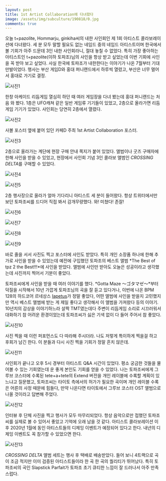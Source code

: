 ```yaml
---
layout: post
title: 1st Artist Collaboration에 다녀왔다
image: /assets/img/subculture/190818/0.jpg
comments: true
---
```


오늘 t+pazolite, Hommarju, ginkiha씨의 내한 사인회인 제 1회 아티스트 콜라보레이션에 다녀왔다.
세 분 모두 말할 필요도 없는 네임드 중의 네임드 아티스트이며 한국에서 볼 기회가 아주 드문데
3인 내한 사인회라니, 절대 놓칠 수 없었다.
특히 가장 좋아하는 아티스트인 t+pazolite(이하 토파조)님의 사인을 항상 받고 싶었는데
이번 기회에 사인을 꼭 받아 보고 싶었다.
사실 한국에 토파조가 내한한다는 이야기가 나온 7월부터 기대 만발이었다.
행사는 부산 게임D와 홍대 퍼니랜드에서 하루씩 열렸고, 부산은 너무 멀어서 홍대로 가기로 결정.

![사진1](/assets/img/subculture/190818/1.jpeg)

한창 아케이드 리듬게임 열심히 하던 때 여러 게임장을 다녀 봤는데 홍대 퍼니랜드는 처음 와 봤다.
1층은 UFO캐쳐 같은 일반 게임류 기기들이 있었고, 2층으로 올라가면 리듬게임 기기가 있었다. 사인회는 당연히 2층에서 열렸다.

![사진2](/assets/img/subculture/190818/2.jpeg)

사볼 포스터 옆에 붙어 있던 카페D 주최 1st Artist Collaboration 포스터.

![사진3](/assets/img/subculture/190818/3.jpeg)

2층으로 올라가는 계단에 현장 구매 안내 쪽지가 붙어 있었다. 앨범이나 굿즈 구매자에 한해 사인을 받을 수 있었고,
현장에서 사인회 기념 3인 콜라보 앨범인 *CROSSING DELTA*를 구매할 수 있었다.

![사진4](/assets/img/subculture/190818/4.jpeg)

![사진5](/assets/img/subculture/190818/5.jpeg)

2층 행사장으로 올라가 얼마 기다리니 아티스트 세 분이 들어왔다.
항상 트위터에서만 보던 토파조씨를 드디어 직접 봐서 감개무량했다. 와! 미쳤다! 존잘!

![사진6](/assets/img/subculture/190818/6.jpeg)

![사진7](/assets/img/subculture/190818/7.jpeg)

![사진8](/assets/img/subculture/190818/8.jpeg)

![사진9](/assets/img/subculture/190818/9.jpeg)

바로 줄을 서서 사진도 찍고 포스터에 사인도 받았다.
특히 개인 소장품 하나에 한해 추가로 사인을 받을 수 있었는데 예전에 구입했던 토파조의 베스트 앨범 *The Best of tpz 2 the Best!!!*에 사인을 받았다.
앨범에 사인만 받아도 오늘은 성공이라고 생각했는데 사진까지 찍어서 기분이 좋았다.

토파조씨에게 사인을 받을 때 여러 이야기를 했다.
*Gotta Maze ～ゴタマゼ～*부터 덕질을 시작해서 10년 가깝게 토파조님의 곡을 잘 듣고 있다거나,
이번에 나온 BPM 128의 하드코어 르네상스 [Iapetus](https://www.youtube.com/watch?v=gVS5n7wafzY)가 정말 좋았다,
어떤 앨범에 사인을 받을지 고민했지만 역시 베스트 앨범에 받는 게 제일 좋다고 생각해서 이 앨범을 가져왔다 등의 이야기.
10년치의 감상을 이야기하느라 살짝 TMT였는데다 주변이 리듬게임 소리로 시끄러워서 대화하기 참 어려운 환경이었는데 토파조씨가 싫은 기색 없이 다 들어 주어서 참 좋았다.

![사진10](/assets/img/subculture/190818/10.jpeg)

사진 찍을 때 이런 퍼포먼스도 다 따라해 주시더라.
나도 저렇게 특이하게 찍을걸 하고 후회가 남긴 한다. 이 분들과 다시 사진 찍을 기회가 정말 흔치 않은데.

![사진11](/assets/img/subculture/190818/11.jpeg)

사인회가 끝나고 오후 5시 경부터 아티스트 Q&A 시간이 있었다.
평소 궁금한 것들을 물어볼 수 있는 기회였는데 운 좋게 본인도 기회를 얻을 수 있었다.
나는 토파조씨에게 그루브 코스터에 수록된 tete+a+tete의 Extend 버전을 개인 레이블에 수록할 계획이 있느냐고 질문했고,
토파조씨는 타이토 측에서의 허가가 필요한 곡이며 개인 레이블 수록은 어른의 사정 때문에 힘들다,
만약 나온다면 타이토에서 그루브 코스터 OST 앨범으로 나올 것이라고 답변해 주었다.

![사진12](/assets/img/subculture/190818/12.jpeg)

인터뷰 후 단체 사진을 찍고 행사가 모두 마무리되었다.
항상 음악으로만 접했던 토파조씨를 실제로 볼 수 있어서 좋았고 기억에 오래 남을 것 같다.
아티스트 콜라보레이션 이후 2020년 1월에 동인 아티스트들의 디제잉 이벤트가 예정되어 있다고 한다. 내년의 디제잉 이벤트도 꼭 참가할 수 있었으면 한다.

![사진13](/assets/img/subculture/190818/13.jpeg)

*CROSSING DELTA* 앨범 세트는 행사 후 택배로 배송받았다. 들어 보니 4트랙으로 곡이 조금 적지만 이미 검증된 아티스트들이라 한 곡 한 곡의 퀄리티가 뛰어났다.
특히 토파조씨의 곡인 Slapstick Parfait가 토파조 초기 큐티한 느낌이 잘 드러나서 아주 만족스럽다.
